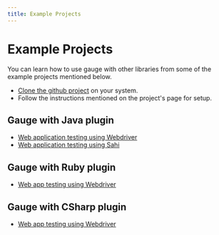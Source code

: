 ```yaml
---
title: Example Projects
---
```


# Example Projects

You can learn how to use gauge with other libraries from some of the example projects mentioned below.

* [Clone the github project](http://git-scm.com/docs/git-clone) on your system.
* Follow the instructions mentioned on the project's page for setup.

## Gauge with Java plugin
* [Web application testing using Webdriver](https://github.com/getgauge/gauge-example-java)
* [Web application testing using Sahi](https://github.com/getgauge/gauge-example-sahi)


## Gauge with Ruby plugin
* [Web app testing using Webdriver](https://github.com/getgauge/gauge-example-ruby)

## Gauge with CSharp plugin
* [Web app testing using Webdriver](https://github.com/getgauge/gauge-example-csharp)
